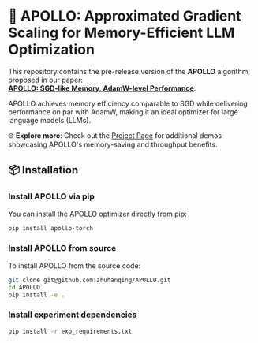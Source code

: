 # 🚀 APOLLO: Approximated Gradient Scaling for Memory-Efficient LLM Optimization 

This repository contains the pre-release version of the **APOLLO** algorithm, proposed in our paper:  
[**APOLLO: SGD-like Memory, AdamW-level Performance**](https://arxiv.org/abs/2412.05270).

APOLLO achieves memory efficiency comparable to SGD while delivering performance on par with AdamW, making it an ideal optimizer for large language models (LLMs).

🌐 **Explore more**: Check out the [Project Page](https://zhuhanqing.github.io/APOLLO/) for additional demos showcasing APOLLO's memory-saving and throughput benefits.

## 📦 Installation

### Install APOLLO via pip
You can install the APOLLO optimizer directly from pip:
```bash
pip install apollo-torch
```

### Install APOLLO from source
To install APOLLO from the source code:

```bash
git clone git@github.com:zhuhanqing/APOLLO.git
cd APOLLO
pip install -e .
```

### Install experiment dependencies

```bash
pip install -r exp_requirements.txt
```